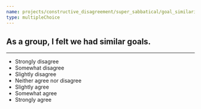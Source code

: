 ```yaml
---
name: projects/constructive_disagreement/super_sabbatical/goal_similarity.md
type: multipleChoice
---
```


## As a group, I felt we had similar goals.

---

- Strongly disagree
- Somewhat disagree
- Slightly disagree
- Neither agree nor disagree
- Slightly agree
- Somewhat agree
- Strongly agree
